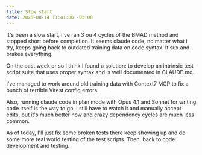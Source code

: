 ```yaml
---
title: Slow start
date: 2025-08-14 11:41:00 -03:00
---
```


It's been a slow start, i've ran 3 ou 4 cycles of the BMAD method and stopped short before completion. It seems claude code, no matter what i try, keeps going back to outdated training data on code syntax. It sux and brakes everything.

On the past week or so I think I found a solution: to develop an intrinsic test script suite that uses proper syntax and is well documented in CLAUDE.md.

I've managed to work around old training data with Context7 MCP to fix a bunch of terrible Vitest config errors.

Also, running claude code in plan mode with Opus 4.1 and Sonnet for writing code itself is the way to go. I still have to watch it and manually accept edits, but it's much better now and crazy dependency cycles are much less common.

As of today, I'll just fix some broken tests there keep showing up and do some more real world testing of the test scripts. Then, back to code development and testing.